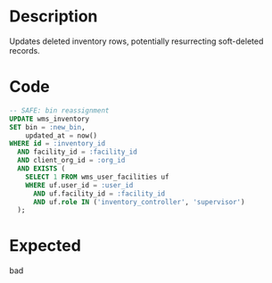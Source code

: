 # Description

Updates deleted inventory rows, potentially resurrecting soft-deleted records.

# Code

```sql
-- SAFE: bin reassignment
UPDATE wms_inventory
SET bin = :new_bin,
    updated_at = now()
WHERE id = :inventory_id
  AND facility_id = :facility_id
  AND client_org_id = :org_id
  AND EXISTS (
    SELECT 1 FROM wms_user_facilities uf
    WHERE uf.user_id = :user_id 
      AND uf.facility_id = :facility_id
      AND uf.role IN ('inventory_controller', 'supervisor')
  );
```

# Expected

bad